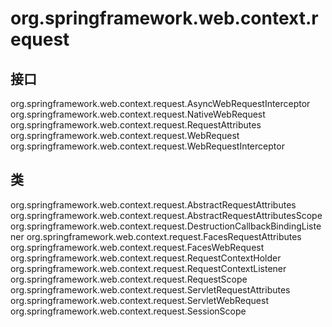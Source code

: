 # org.springframework.web.context.request

## 接口

org.springframework.web.context.request.AsyncWebRequestInterceptor
org.springframework.web.context.request.NativeWebRequest
org.springframework.web.context.request.RequestAttributes
org.springframework.web.context.request.WebRequest
org.springframework.web.context.request.WebRequestInterceptor

## 类

org.springframework.web.context.request.AbstractRequestAttributes
org.springframework.web.context.request.AbstractRequestAttributesScope
org.springframework.web.context.request.DestructionCallbackBindingListener
org.springframework.web.context.request.FacesRequestAttributes
org.springframework.web.context.request.FacesWebRequest
org.springframework.web.context.request.RequestContextHolder
org.springframework.web.context.request.RequestContextListener
org.springframework.web.context.request.RequestScope
org.springframework.web.context.request.ServletRequestAttributes
org.springframework.web.context.request.ServletWebRequest
org.springframework.web.context.request.SessionScope




